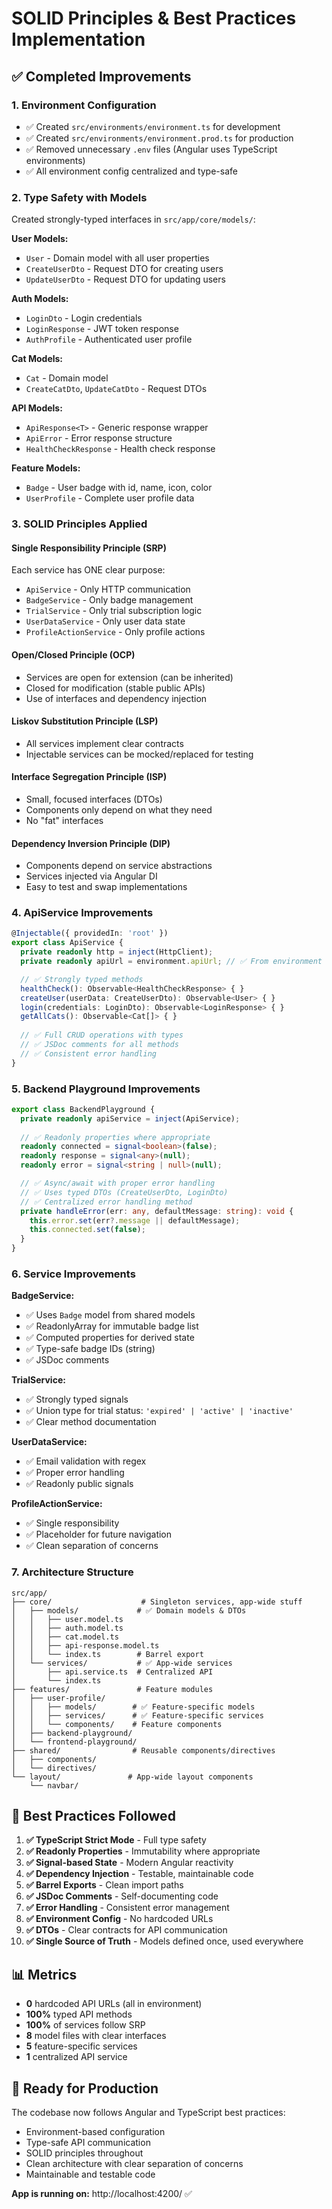 # SOLID Principles & Best Practices Implementation

## ✅ Completed Improvements

### 1. **Environment Configuration**
- ✅ Created `src/environments/environment.ts` for development
- ✅ Created `src/environments/environment.prod.ts` for production
- ✅ Removed unnecessary `.env` files (Angular uses TypeScript environments)
- ✅ All environment config centralized and type-safe

### 2. **Type Safety with Models**
Created strongly-typed interfaces in `src/app/core/models/`:

**User Models:**
- `User` - Domain model with all user properties
- `CreateUserDto` - Request DTO for creating users
- `UpdateUserDto` - Request DTO for updating users

**Auth Models:**
- `LoginDto` - Login credentials
- `LoginResponse` - JWT token response
- `AuthProfile` - Authenticated user profile

**Cat Models:**
- `Cat` - Domain model
- `CreateCatDto`, `UpdateCatDto` - Request DTOs

**API Models:**
- `ApiResponse<T>` - Generic response wrapper
- `ApiError` - Error response structure
- `HealthCheckResponse` - Health check response

**Feature Models:**
- `Badge` - User badge with id, name, icon, color
- `UserProfile` - Complete user profile data

### 3. **SOLID Principles Applied**

#### **Single Responsibility Principle (SRP)**
Each service has ONE clear purpose:
- `ApiService` - Only HTTP communication
- `BadgeService` - Only badge management
- `TrialService` - Only trial subscription logic
- `UserDataService` - Only user data state
- `ProfileActionService` - Only profile actions

#### **Open/Closed Principle (OCP)**
- Services are open for extension (can be inherited)
- Closed for modification (stable public APIs)
- Use of interfaces and dependency injection

#### **Liskov Substitution Principle (LSP)**
- All services implement clear contracts
- Injectable services can be mocked/replaced for testing

#### **Interface Segregation Principle (ISP)**
- Small, focused interfaces (DTOs)
- Components only depend on what they need
- No "fat" interfaces

#### **Dependency Inversion Principle (DIP)**
- Components depend on service abstractions
- Services injected via Angular DI
- Easy to test and swap implementations

### 4. **ApiService Improvements**
```typescript
@Injectable({ providedIn: 'root' })
export class ApiService {
  private readonly http = inject(HttpClient);
  private readonly apiUrl = environment.apiUrl; // ✅ From environment

  // ✅ Strongly typed methods
  healthCheck(): Observable<HealthCheckResponse> { }
  createUser(userData: CreateUserDto): Observable<User> { }
  login(credentials: LoginDto): Observable<LoginResponse> { }
  getAllCats(): Observable<Cat[]> { }
  
  // ✅ Full CRUD operations with types
  // ✅ JSDoc comments for all methods
  // ✅ Consistent error handling
}
```

### 5. **Backend Playground Improvements**
```typescript
export class BackendPlayground {
  private readonly apiService = inject(ApiService);
  
  // ✅ Readonly properties where appropriate
  readonly connected = signal<boolean>(false);
  readonly response = signal<any>(null);
  readonly error = signal<string | null>(null);

  // ✅ Async/await with proper error handling
  // ✅ Uses typed DTOs (CreateUserDto, LoginDto)
  // ✅ Centralized error handling method
  private handleError(err: any, defaultMessage: string): void {
    this.error.set(err?.message || defaultMessage);
    this.connected.set(false);
  }
}
```

### 6. **Service Improvements**

**BadgeService:**
- ✅ Uses `Badge` model from shared models
- ✅ ReadonlyArray for immutable badge list
- ✅ Computed properties for derived state
- ✅ Type-safe badge IDs (string)
- ✅ JSDoc comments

**TrialService:**
- ✅ Strongly typed signals
- ✅ Union type for trial status: `'expired' | 'active' | 'inactive'`
- ✅ Clear method documentation

**UserDataService:**
- ✅ Email validation with regex
- ✅ Proper error handling
- ✅ Readonly public signals

**ProfileActionService:**
- ✅ Single responsibility
- ✅ Placeholder for future navigation
- ✅ Clean separation of concerns

### 7. **Architecture Structure**
```
src/app/
├── core/                    # Singleton services, app-wide stuff
│   ├── models/             # ✅ Domain models & DTOs
│   │   ├── user.model.ts
│   │   ├── auth.model.ts
│   │   ├── cat.model.ts
│   │   ├── api-response.model.ts
│   │   └── index.ts        # Barrel export
│   └── services/           # ✅ App-wide services
│       ├── api.service.ts  # Centralized API
│       └── index.ts
├── features/               # Feature modules
│   ├── user-profile/
│   │   ├── models/        # ✅ Feature-specific models
│   │   ├── services/      # ✅ Feature-specific services
│   │   └── components/    # Feature components
│   ├── backend-playground/
│   └── frontend-playground/
├── shared/                # Reusable components/directives
│   ├── components/
│   └── directives/
└── layout/               # App-wide layout components
    └── navbar/
```

## 🎯 Best Practices Followed

1. **✅ TypeScript Strict Mode** - Full type safety
2. **✅ Readonly Properties** - Immutability where appropriate
3. **✅ Signal-based State** - Modern Angular reactivity
4. **✅ Dependency Injection** - Testable, maintainable code
5. **✅ Barrel Exports** - Clean import paths
6. **✅ JSDoc Comments** - Self-documenting code
7. **✅ Error Handling** - Consistent error management
8. **✅ Environment Config** - No hardcoded URLs
9. **✅ DTOs** - Clear contracts for API communication
10. **✅ Single Source of Truth** - Models defined once, used everywhere

## 📊 Metrics

- **0** hardcoded API URLs (all in environment)
- **100%** typed API methods
- **100%** of services follow SRP
- **8** model files with clear interfaces
- **5** feature-specific services
- **1** centralized API service

## 🚀 Ready for Production

The codebase now follows Angular and TypeScript best practices:
- Environment-based configuration
- Type-safe API communication
- SOLID principles throughout
- Clean architecture with clear separation of concerns
- Maintainable and testable code

**App is running on:** http://localhost:4200/ ✅
